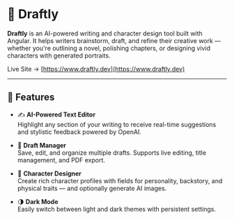 # 📝 Draftly

**Draftly** is an AI-powered writing and character design tool built with Angular. It helps writers brainstorm, draft, and refine their creative work — whether you're outlining a novel, polishing chapters, or designing vivid characters with generated portraits.

Live Site → [https://www.draftly.dev](https://www.draftly.dev)

---

## 🚀 Features

- ✍️ **AI-Powered Text Editor**  
  Highlight any section of your writing to receive real-time suggestions and stylistic feedback powered by OpenAI.

- 📁 **Draft Manager**  
  Save, edit, and organize multiple drafts. Supports live editing, title management, and PDF export.

- 👤 **Character Designer**  
  Create rich character profiles with fields for personality, backstory, and physical traits — and optionally generate AI images.

- 🌗 **Dark Mode**  
  Easily switch between light and dark themes with persistent settings.


